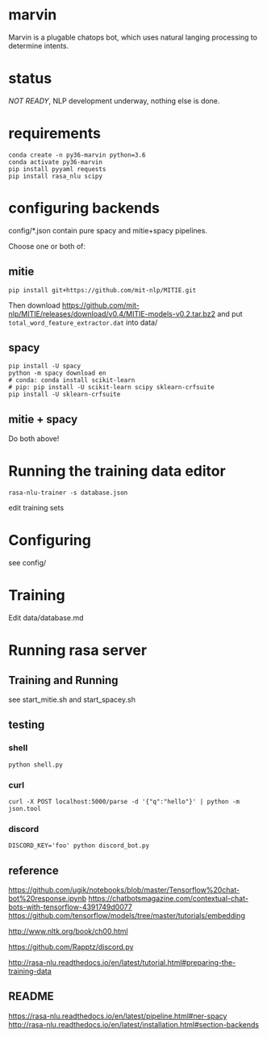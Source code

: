 # marvin

Marvin is a plugable chatops bot, which uses natural langing processing
to determine intents.

# status

*NOT READY*, NLP development underway, nothing else is done.

# requirements

    conda create -n py36-marvin python=3.6
    conda activate py36-marvin
    pip install pyyaml requests
    pip install rasa_nlu scipy

# configuring backends

config/*.json contain pure spacy and mitie+spacy pipelines.

Choose one or both of:

## mitie

    pip install git+https://github.com/mit-nlp/MITIE.git

Then download https://github.com/mit-nlp/MITIE/releases/download/v0.4/MITIE-models-v0.2.tar.bz2
and put `total_word_feature_extractor.dat` into data/

## spacy

    pip install -U spacy
    python -m spacy download en
    # conda: conda install scikit-learn
    # pip: pip install -U scikit-learn scipy sklearn-crfsuite
    pip install -U sklearn-crfsuite

## mitie + spacy

Do both above!

# Running the training data editor

    rasa-nlu-trainer -s database.json

edit training sets

# Configuring

see config/

# Training

Edit data/database.md

# Running rasa server

## Training and Running

see start_mitie.sh and start_spacey.sh

## testing

### shell

    python shell.py

### curl

    curl -X POST localhost:5000/parse -d '{"q":"hello"}' | python -m json.tool

### discord

    DISCORD_KEY='foo' python discord_bot.py


## reference

https://github.com/ugik/notebooks/blob/master/Tensorflow%20chat-bot%20response.ipynb
https://chatbotsmagazine.com/contextual-chat-bots-with-tensorflow-4391749d0077
https://github.com/tensorflow/models/tree/master/tutorials/embedding

http://www.nltk.org/book/ch00.html

https://github.com/Rapptz/discord.py

http://rasa-nlu.readthedocs.io/en/latest/tutorial.html#preparing-the-training-data

## README

https://rasa-nlu.readthedocs.io/en/latest/pipeline.html#ner-spacy
http://rasa-nlu.readthedocs.io/en/latest/installation.html#section-backends